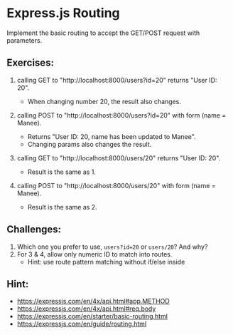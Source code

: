 # Express.js Routing

Implement the basic routing to accept the GET/POST request with parameters.

## Exercises:

1. calling GET to "http://localhost:8000/users?id=20" returns "User ID: 20".

   - When changing number 20, the result also changes.

2. calling POST to "http://localhost:8000/users?id=20" with form (name = Manee).

   - Returns "User ID: 20, name has been updated to Manee".
   - Changing params also changes the result.

3. calling GET to "http://localhost:8000/users/20" returns "User ID: 20".

   - Result is the same as 1.

4. calling POST to "http://localhost:8000/users/20" with form (name = Manee).
   - Result is the same as 2.

## Challenges:

1. Which one you prefer to use, `users?id=20` or `users/20`? And why?
2. For 3 & 4, allow only numeric ID to match into routes.
   - Hint: use route pattern matching without if/else inside

## Hint:

- https://expressjs.com/en/4x/api.html#app.METHOD
- https://expressjs.com/en/4x/api.html#req.body
- https://expressjs.com/en/starter/basic-routing.html
- https://expressjs.com/en/guide/routing.html
